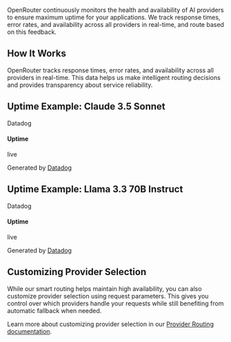 OpenRouter continuously monitors the health and availability of AI providers to ensure maximum uptime for your applications. We track response times, error rates, and availability across all providers in real-time, and route based on this feedback.

## How It Works

OpenRouter tracks response times, error rates, and availability across all providers in real-time. This data helps us make intelligent routing decisions and provides transparency about service reliability.

## Uptime Example: Claude 3.5 Sonnet

Datadog


#### Uptime

live

Generated by [Datadog](http://www.datadoghq.com/)

## Uptime Example: Llama 3.3 70B Instruct

Datadog


#### Uptime

live

Generated by [Datadog](http://www.datadoghq.com/)

## Customizing Provider Selection

While our smart routing helps maintain high availability, you can also customize provider selection using request parameters. This gives you control over which providers handle your requests while still benefiting from automatic fallback when needed.

Learn more about customizing provider selection in our [Provider Routing documentation](https://openrouter.ai/docs/features/provider-routing).